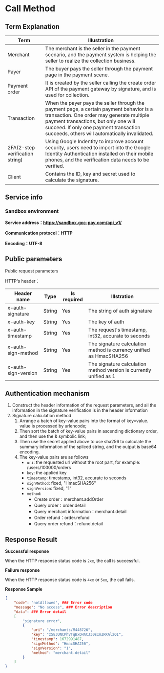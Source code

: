 # Call Method

## Term Explanation

| Term                            | Illustration                                                                                                                                                                                                                                                            |
| ------------------------------- | ----------------------------------------------------------------------------------------------------------------------------------------------------------------------------------------------------------------------------------------------------------------------- |
| Merchant                        | The merchant is the seller in the payment scenario, and the payment system is helping the seller to realize the collection business.                                                                                                                                    |
| Payer                           | The buyer pays the seller through the payment page in the payment scene.                                                                                                                                                                                                |
| Payment order                   | It is created by the seller calling the create order API of the payment gateway by signature, and is used for collection.                                                                                                                                               |
| Transaction                     | When the payer pays the seller through the payment page, a certain payment behavior is a transaction. One order may generate multiple payment transactions, but only one will succeed. If only one payment transaction succeeds, others will automatically invalidated. |
| 2FA(2-step verification string) | Using Google Indentity to improve account security, users need to import into the Google Identity Authentication installed on their mobile phones, and the verification data needs to be verified.                                                                      |
| Client                          | Contains the ID, key and secret used to calculate the signature.                                                                                                                                                                                                        |

## Service info

### Sandbox environment

**Service address：https://sandbox.gcc-pay.com/api_v1/**

**Communication protocol：HTTP**

**Encoding：UTF-8**

## Public parameters

Public request parameters

HTTP's header：

| Header name         | Type   | Is required | Illstration                                                        |
| ------------------- | ------ | ----------- | ------------------------------------------------------------------ |
| x-auth-signature    | String | Yes         | The string of auth signature                                       |
| x-auth-key          | String | Yes         | The key of auth                                                    |
| x-auth-timestamp    | String | Yes         | The request's timestamp, int32, accurate to seconds                |
| x-auth-sign-method  | String | Yes         | The signature calculation method is currency unified as HmacSHA256 |
| x-auth-sign-version | String | Yes         | The signature calculation method version is currently unified as 1 |

## Authentication mechanism

1. Construct the header information of the request parameters, and all the information in the signature verification is in the header information
2. Signature calculation method
   1. Arrange a batch of key-value pairs into the format of key=value. value is processed by urlencode;
   2. Then sort the batch of key-value pairs in ascending dictionary order, and then use the & symbolic link;
   3. Then use the secret applied above to use sha256 to calculate the summary information of the spliced string, and the output is base64 encoding.
   4. The key-value pairs are as follows
      - `uri`: the requested url without the root part, for example: /users/100000/orders
      - `key`: the applied key
      - `timestamp`: timestamp, int32, accurate to seconds
      - `signMethod`: fixed, "HmacSHA256"
      - `signVersion`: fixed, "1"
      - `method`:
        - Create order：merchant.addOrder
        - Query order：order.detail
        - Query merchant information：merchant.detail
        - Order refund：order.refund
        - Query order refund：refund.detail

## Response Result

**Successful response**

When the HTTP response status code is `2xx`, the call is successful.

**Failure response**

When the HTTP response status code is `4xx` or `5xx`, the call fails.

**Response Sample**

```json
{
    "code": "notAllowed", ### Error code
    "message": "No access", ### Error description
    "data": ### Error detail
    [
        "signature error",
        {
            "uri": "/merchants/M448726",
            "key": "zS83UNCPhVTqBxDHACJ30sImZRKAlzQI",
            "timestamp": 1672991487,
            "signMethod": "HmacSHA256",
            "signVersion": "1",
            "method": "merchant.detail"
        }
    ]
}
```
